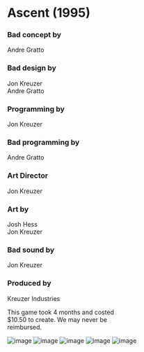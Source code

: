 # Ascent (1995)
### Bad concept by
  Andre Gratto

### Bad design by
 Jon Kreuzer  
 Andre Gratto

### Programming by
 Jon Kreuzer

### Bad programming by
 Andre Gratto
 
### Art Director
 Jon Kreuzer

### Art by
 Josh Hess  
 Jon Kreuzer

### Bad sound by
 Jon Kreuzer

### Produced by
 Kreuzer Industries

This game took 4 months and costed  
$10.50 to create. We may never be  
reimbursed.

![image](https://github.com/Kreuzer-Interactive/Ascent/assets/5874758/061d9363-d468-421d-b7c8-51662edec7b5)
![image](https://github.com/Kreuzer-Interactive/Ascent/assets/5874758/d5d075b6-9700-4e90-b19d-4df861ed25e9)
![image](https://github.com/Kreuzer-Interactive/Ascent/assets/5874758/059462ed-80f5-47c3-80e2-d43493fc95e1)
![image](https://github.com/Kreuzer-Interactive/Ascent/assets/5874758/7bc0e92e-833c-493e-b9c2-145adb72c04f)
![image](https://github.com/Kreuzer-Interactive/Ascent/assets/5874758/3e096b8b-c5ac-4f85-a798-805c7c7cf3a9)
